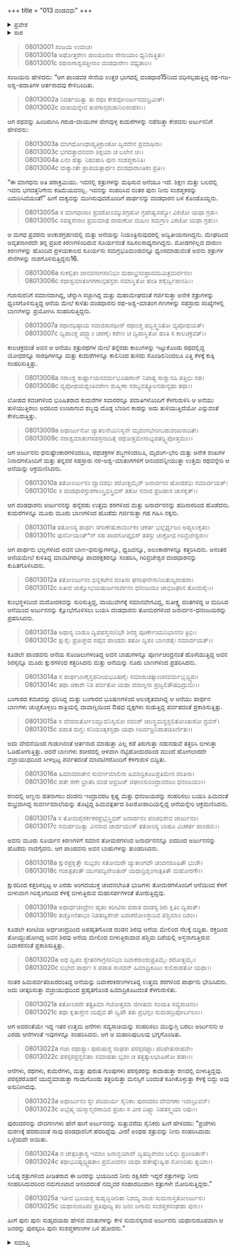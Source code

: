 +++
title = "013 ದಂಡವಧಃ"
+++

<details><summary>ಪ್ರವೇಶ</summary>


।।   ಓಂ ಓಂ ನಮೋ ನಾರಾಯಣಾಯ।।   ಶ್ರೀ ವೇದವ್ಯಾಸಾಯ ನಮಃ ।।

ಶ್ರೀ ಕೃಷ್ಣದ್ವೈಪಾಯನ ವೇದವ್ಯಾಸ ವಿರಚಿತ  

**ಶ್ರೀ ಮಹಾಭಾರತ**

**ಕರ್ಣ ಪರ್ವ**

**ಕರ್ಣವಧ ಪರ್ವ**

**ಅಧ್ಯಾಯ 13**

</details>

<details><summary>ಸಾರ</summary>

ಅರ್ಜುನನಿಂದ ಮಗಧ ಕ್ಷತ್ರಿಯ ದಂಡಧಾರನ ವಧೆ (1-15). ಅರ್ಜುನನು ದಂಡಧಾರನ ತಮ್ಮ ದಂಡನನ್ನು ವಧಿಸಿದುದು (16-25).


</details>



> 08013001 ಸಂಜಯ ಉವಾಚ।   
08013001a ಅಥೋತ್ತರೇಣ ಪಾಂಡೂನಾಂ ಸೇನಾಯಾಂ ಧ್ವನಿರುತ್ಥಿತಃ।   
08013001c ರಥನಾಗಾಶ್ವಪತ್ತೀನಾಂ ದಂಡಧಾರೇಣ ವಧ್ಯತಾಂ।।

ಸಂಜಯನು ಹೇಳಿದನು: “ಆಗ ಪಾಂಡವರ ಸೇನೆಯ ಉತ್ತರ ಭಾಗದಲ್ಲಿ ದಂಡಧಾರ15ನಿಂದ ವಧಿಸಲ್ಪಡುತ್ತಿದ್ದ ರಥ-ಗಜ-ಅಶ್ವ-ಪದಾತಿಗಳ ಆರ್ತನಾದವು ಕೇಳಿಬಂದಿತು.

> 08013002a ನಿವರ್ತಯಿತ್ವಾ ತು ರಥಂ ಕೇಶವೋಽರ್ಜುನಮಬ್ರವೀತ್।   
08013002c ವಾಹಯನ್ನೇವ ತುರಗಾನ್ಗರುಡಾನಿಲರಂಹಸಃ।।

ಆಗ ರಥವನ್ನು ಹಿಂದಿರುಗಿಸಿ ಗರುಡ-ವಾಯುಗಳ ವೇಗವುಳ್ಳ ಕುದುರೆಗಳನ್ನು ನಡೆಸುತ್ತಾ ಕೇಶವನು ಅರ್ಜುನನಿಗೆ ಹೇಳಿದನು:

> 08013003a ಮಾಗಧೋಽಥಾಪ್ಯತಿಕ್ರಾಂತೋ ದ್ವಿರದೇನ ಪ್ರಮಾಥಿನಾ।   
08013003c ಭಗದತ್ತಾದನವರಃ ಶಿಕ್ಷಯಾ ಚ ಬಲೇನ ಚ।।   
08013004a ಏನಂ ಹತ್ವಾ ನಿಹಂತಾಸಿ ಪುನಃ ಸಂಶಪ್ತಕಾನಿತಿ।   
08013004c ವಾಕ್ಯಾಂತೇ ಪ್ರಾಪಯತ್ಪಾರ್ಥಂ ದಂಡಧಾರಾಂತಿಕಂ ಪ್ರತಿ।।

“ಈ ಮಾಗಧನು ಅತಿ ಪರಾಕ್ರಮಿಯು. ಇವನಲ್ಲಿ ಶತ್ರುಗಳನ್ನು ಮಥಿಸುವ ಆನೆಯೂ ಇದೆ. ಶಿಕ್ಷಣ ಮತ್ತು ಬಲದಲ್ಲಿ ಇವನು ಭಗದತ್ತನಿಗೇನು ಕಡಿಮೆಯವನಲ್ಲ. ಇವನನ್ನು ಸಂಹರಿಸಿದ ನಂತರ ಪುನಃ ನೀನು ಸಂಶಪ್ತಕರನ್ನು ಎದುರಿಸಿವೆಯಂತೆ!” ಹೀಗೆ ವಾಕ್ಯವನ್ನು ಮುಗಿಸುವುದರೊಂದಿಗೆ ಪಾರ್ಥನನ್ನು ದಂಡಧಾರನ ಬಳಿ ಕೊಂಡೊಯ್ದನು.

> 08013005a ಸ ಮಾಗಧಾನಾಂ ಪ್ರವರೋಽಮ್ಕುಶಗ್ರಹೋ
	ಗ್ರಹೇಷ್ವಸಹ್ಯೋ ವಿಕಚೋ ಯಥಾ ಗ್ರಹಃ।   
> 08013005c ಸಪತ್ನಸೇನಾಂ ಪ್ರಮಮಾಥ ದಾರುಣೋ
	ಮಹೀಂ ಸಮಗ್ರಾಂ ವಿಕಚೋ ಯಥಾ ಗ್ರಹಃ।।   

ಆ ಮಗಧ ಪ್ರವರನು ಅಂಕುಶಗ್ರಹಣದಲ್ಲಿ ಮತ್ತು ಆನೆಯನ್ನು ನಿಯಂತ್ರಿಸುವುದರಲ್ಲಿ ಅದ್ವಿತೀಯನಾಗಿದ್ದನು. ಮೇಘದಿಂದ ಆವೃತನಾಗಿರದೇ ತನ್ನ ಪ್ರಖರ ಕಿರಣಗಳಿಂದಿರುವ ಸೂರ್ಯನಂತೆ ಸಹಿಸಲಸಾಧ್ಯನಾಗಿದ್ದನು. ಮೋಡಗಳಿಲ್ಲದ ದಾರುಣ ಕಿರಣಗಳನ್ನು ಹೊಂದಿದ ಪ್ರಳಯಕಾಲದ ಸೂರ್ಯನು ಸಮಗ್ರಭೂಮಂಡವನ್ನೂ ಧ್ವಂಸಮಾಡುವಂತೆ ಅವನು ಶತ್ರುಗಳ ಸೇನೆಗಳನ್ನು ನಾಶಗೊಳಿಸುತ್ತಿದ್ದನು16.

> 08013006a ಸುಕಲ್ಪಿತಂ ದಾನವನಾಗಸಂನಿಭಂ
	ಮಹಾಭ್ರಸಂಹ್ರಾದಮಮಿತ್ರಮರ್ದನಂ।   
> 08013006c ರಥಾಶ್ವಮಾತಂಗಗಣಾನ್ಸಹಸ್ರಶಃ
	ಸಮಾಸ್ಥಿತೋ ಹಂತಿ ಶರೈರ್ದ್ವಿಪಾನಪಿ।।   

ಗಜಾಸುರನಿಗೆ ಸಮಾನವಾಗಿದ್ದ, ಚೆನ್ನಾಗಿ ಸಜ್ಜಾಗಿದ್ದ ಮತ್ತು ಮಹಾಮೇಘದಂತೆ ಗರ್ಜಿಸುತ್ತಾ ಅನೇಕ ಶತ್ರುಗಳನ್ನು ಧ್ವಂಸಗೊಳಿಸುತ್ತಿದ್ದ ಆನೆಯ ಮೇಲೆ ಕುಳಿತು ದಂಡಧಾರನು ರಥ-ಅಶ್ವ-ಮಾತಂಗ ಗಣಗಳನ್ನು ಸಹಸ್ರಾರು ಸಂಖ್ಯೆಗಳಲ್ಲಿ ಬಾಣಗಳನ್ನು ಪ್ರಯೋಗಿಸಿ ಸಂಹರಿಸುತ್ತಿದ್ದನು.

> 08013007a ರಥಾನಧಿಷ್ಠಾಯ ಸವಾಜಿಸಾರಥೀನ್
	ರಥಾಂಶ್ಚ ಪದ್ಭಿಸ್ತ್ವರಿತೋ ವ್ಯಪೋಥಯತ್।   
> 08013007c ದ್ವಿಪಾಂಶ್ಚ ಪದ್ಭ್ಯಾಂ ಚರಣೈಃ ಕರೇಣ ಚ
	ದ್ವಿಪಾಸ್ಥಿತೋ ಹಂತಿ ಸ ಕಾಲಚಕ್ರವತ್।।   

ಕಾಲಚಕ್ರದಂತೆ ಅವನ ಆ ಆನೆಯು ಶತ್ರುರಥಗಳ ಮೇಲೆ ತನ್ನೆರಡು ಕಾಲುಗಳನ್ನು ಇಟ್ಟುಕೊಂಡು ರಥದಲ್ಲಿದ್ದ ಯೋಧರನ್ನೂ ಸಾರಥಿಗಳನ್ನೂ ಮತ್ತು ಕುದುರೆಗಳನ್ನೂ ಕಾಲಿನಿಂದ ತುಳಿದು ಸೊಂಡಿಲಿನಿಂದಲೂ ಎತ್ತಿ ಕೆಳಕ್ಕೆ ಕುಕ್ಕಿ ಸಂಹರಿಸುತ್ತಿತ್ತು.

> 08013008a ನರಾಂಶ್ಚ ಕಾರ್ಷ್ಣಾಯಸವರ್ಮಭೂಷಣಾನ್
	ನಿಪಾತ್ಯ ಸಾಶ್ವಾನಪಿ ಪತ್ತಿಭಿಃ ಸಹ।   
> 08013008c ವ್ಯಪೋಥಯದ್ದಂತಿವರೇಣ ಶುಷ್ಮಿಣಾ
	ಸಶಬ್ದವತ್ಸ್ಥೂಲನಡಾನ್ಯಥಾ ತಥಾ।।   

ಲೋಹದ ಕವಚಗಳಿಂದ ಭೂಷಿತರಾದ ಕುದುರೆಗಳ ಸವಾರರನ್ನೂ ಪದಾತಿಗಳೊಂದಿಗೆ ಕೆಳಗುರುಳಿಸಿ ಆ ಅನೆಯು ತುಳಿಯುತ್ತಿರಲು ಅದರಿಂದ ಉಂಟಾಗುವ ಶಬ್ಧವು ದೊಡ್ಡ ಬೆಂಡಿನ ಕಾಡನ್ನು ಅದು ತುಳಿಯುತ್ತಿದೆಯೋ ಎನ್ನುವಂತೆ ಕೇಳಿಬರುತ್ತಿತ್ತು.

> 08013009a ಅಥಾರ್ಜುನೋ ಜ್ಯಾತಲನೇಮಿನಿಸ್ವನೇ
	ಮೃದಂಗಭೇರೀಬಹುಶಂಖನಾದಿತೇ।   
> 08013009c ನರಾಶ್ವಮಾತಂಗಸಹಸ್ರನಾದಿತೈ
	ರಥೋತ್ತಮೇನಾಭ್ಯಪತದ್ದ್ವಿಪೋತ್ತಮಂ।।   

ಆಗ ಅರ್ಜುನನು ಧನುಷ್ಟೇಂಕಾರಗಳಿಂದಲೂ, ರಥಚಕ್ರಗಳ ಶಬ್ಧಗಳಿಂದಲೂ, ಮೃದಂಗ-ಭೇರಿ ಮತ್ತು ಅನೇಕ ಶಂಖಗಳ ನಿನಾದಗಳೊಂದಿಗೆ ಮತ್ತು ತನ್ನವರ ಸಹಸ್ರಾರು ನರ-ಅಶ್ವ-ಮಾತಂಗಗಳಿಗೆ ಆನಂದವನ್ನೀಯುತ್ತಾ ಉತ್ತಮ ರಥವನ್ನೇರಿ ಆ ಆನೆಯನ್ನು ಆಕ್ರಮಣಿಸಿದನು.

> 08013010a ತತೋಽರ್ಜುನಂ ದ್ವಾದಶಭಿಃ ಶರೋತ್ತಮೈರ್
	ಜನಾರ್ದನಂ ಷೋಡಶಭಿಃ ಸಮಾರ್ದಯತ್।   
> 08013010c ಸ ದಂಡಧಾರಸ್ತುರಗಾಂಸ್ತ್ರಿಭಿಸ್ತ್ರಿಭಿಸ್
	ತತೋ ನನಾದ ಪ್ರಜಹಾಸ ಚಾಸಕೃತ್।।   

ಆಗ ದಂಡಧಾರನು ಅರ್ಜುನನನ್ನು ಹನ್ನೆರಡು ಉತ್ತಮ ಶರಗಳಿಂದ ಮತ್ತು ಜನಾರ್ದನನನ್ನು ಹದಿನಾರರಿಂದ ಹೊಡೆದನು. ಕುದುರೆಗಳನ್ನೂ ಮೂರು ಮೂರು ಬಾಣಗಳಿಂದ ಹೊಡೆದು ಗರ್ಜಿಸುತ್ತಾ ಗಹ ಗಹಿಸಿ ನಕ್ಕನು.

> 08013011a ತತೋಽಸ್ಯ ಪಾರ್ಥಃ ಸಗುಣೇಷುಕಾರ್ಮುಕಂ
	ಚಕರ್ತ ಭಲ್ಲೈರ್ಧ್ವಜಂ ಅಪ್ಯಲಂಕೃತಂ।   
> 08013011c ಪುನರ್ನಿಯಂತ್^ನ್ ಸಹ ಪಾದಗೋಪ್ತೃಭಿಸ್
	ತತಸ್ತು ಚುಕ್ರೋಧ ಗಿರಿವ್ರಜೇಶ್ವರಃ।।   

ಆಗ ಪಾರ್ಥನು ಭಲ್ಲಗಳಿಂದ ಅವನ ಬಾಣ-ಧನುಸ್ಸುಗಳನ್ನೂ, ಧ್ವಜವನ್ನೂ, ಅಲಂಕಾರಗಳನ್ನೂ ಕತ್ತರಿಸಿದನು. ಅನಂತರ ಆನೆಯಮೇಲೆ ಕುಳಿತಿದ್ದ ಮಾವಟಿಗರನ್ನೂ ಪಾದರಕ್ಷಕರನ್ನೂ ಸಂಹರಿಸಿ, ಗಿರಿವ್ರಜೇಶ್ವರ ದಂಡಧಾರನನ್ನು ಕುಪಿತಗೊಳಿಸಿದನು.

> 08013012a ತತೋಽರ್ಜುನಂ ಭಿನ್ನಕಟೇನ ದಂತಿನಾ
	ಘನಾಘನೇನಾನಿಲತುಲ್ಯರಂಹಸಾ।   
> 08013012c ಅತೀವ ಚುಕ್ಷೋಭಯಿಷುರ್ಜನಾರ್ದನಂ
	ಧನಂಜಯಂ ಚಾಭಿಜಘಾನ ತೋಮರೈಃ।।   

ಕುಂಭಸ್ಥಳದಿಂದ ಮದೋದಕವನ್ನು ಸುರಿಸುತ್ತಿದ್ದ, ವಾಯುವೇಗಕ್ಕೆ ಸಮಾನವೇಗವಿದ್ದ, ಸುತೀಕ್ಷ್ಣ ದಂತಗಳಿದ್ದ ಆ ಮದಿಸಿದ ಆನೆಯಿಂದ ಅರ್ಜುನನನ್ನು ಕ್ಷೋಭೆಗೊಳಿಸಲು ಬಯಸಿ ದಂಡಧಾರನು ತೋಮರಗಳಿಂದ ಜನಾರ್ದನ-ಧನಂಜಯರನ್ನು ಪ್ರಹರಿಸಿದನು.

> 08013013a ಅಥಾಸ್ಯ ಬಾಹೂ ದ್ವಿಪಹಸ್ತಸಂನಿಭೌ
	ಶಿರಶ್ಚ ಪೂರ್ಣೇಂದುನಿಭಾನನಂ ತ್ರಿಭಿಃ।   
> 08013013c ಕ್ಷುರೈಃ ಪ್ರಚಿಚ್ಚೇದ ಸಹೈವ ಪಾಂಡವಃ
	ತತೋ ದ್ವಿಪಂ ಬಾಣಶತೈಃ ಸಮಾರ್ದಯತ್।।   

ಕೂಡಲೇ ಪಾಂಡವನು ಆನೆಯ ಸೊಂಡಿಲುಗಳಂತಿದ್ದ ಅವನ ಬಾಹುಗಳನ್ನೂ ಪೂರ್ಣಚಂದ್ರನಂತೆ ಹೊಳೆಯುತ್ತಿದ್ದ ಅವನ ಶಿರಸ್ಸನ್ನೂ ಮೂರು ಕ್ಷುರಗಳಿಂದ ಕತ್ತರಿಸಿದನು ಮತ್ತು ಆನೆಯನ್ನು ನೂರು ಬಾಣಗಳಿಂದ ಪ್ರಹರಿಸಿದನು.

> 08013014a ಸ ಪಾರ್ಥಬಾಣೈಸ್ತಪನೀಯಭೂಷಣೈಃ
	ಸಮಾರುಚತ್ಕಾಂಚನವರ್ಮಭೃದ್ದ್ವಿಪಃ।   
> 08013014c ತಥಾ ಚಕಾಶೇ ನಿಶಿ ಪರ್ವತೋ ಯಥಾ
	ದವಾಗ್ನಿನಾ ಪ್ರಜ್ವಲಿತೌಷಧಿದ್ರುಮಃ।।   

ಬಂಗಾರದ ಕವಚವನ್ನು ಧರಿಸಿದ್ದ ಮತ್ತು ಬಂಗಾರದ ಭೂಷಣಗಳಿಂದ ಅಲಂಕೃತವಾಗಿದ್ದ ಆ ಆನೆಯು ಪಾರ್ಥನ ಬಾಣಗಳು ಚುಚ್ಚಿಕೊಳ್ಳಲು ರಾತ್ರಿಯಲ್ಲಿ ದಾವಾಗ್ನಿಯಿಂದ ಔಷಧ ವೃಕ್ಷಗಳು ಸುಡುತ್ತಿದ್ದ ಪರ್ವತದಂತೆ ಪ್ರಕಾಶಿಸುತ್ತಿತ್ತು.

> 08013015a ಸ ವೇದನಾರ್ತೋಽಮ್ಬುದನಿಸ್ವನೋ ನದಂಶ್
	ಚಲನ್ಭ್ರಮನ್ಪ್ರಸ್ಖಲಿತೋಽತುರೋ ದ್ರವನ್।   
> 08013015c ಪಪಾತ ರುಗ್ಣಃ ಸನಿಯಂತೃಕಸ್ತಥಾ
	ಯಥಾ ಗಿರಿರ್ವಜ್ರನಿಪಾತಚೂರ್ಣಿತಃ।।   

ಅದು ವೇದನೆಯಿಂದ ಗುಡುಗಿನಂತೆ ಆರ್ತನಾದ ಮಾಡುತ್ತಾ ಎಲ್ಲ ಕಡೆ ತಿರುಗುತ್ತಾ ನಡುನಡುವೆ ತತ್ತರಿಸಿ ಬೀಳುತ್ತಾ ಓಡಿಹೋಗುತ್ತಿತ್ತು. ಆದರೆ ಬಾಣಗಳು ಶರೀರದಲ್ಲಿ ಆಳವಾಗಿ ನೆಟ್ಟಿಹೋದುದರಿಂದ ಮುಂದೆ ಹೋಗಲಾರದೇ ವಜ್ರಾಯುಧದಿಂದ ಸೀಳಲ್ಪಟ್ಟ ಪರ್ವತದಂತೆ ಮಾವಟಿಗರೊಂದಿಗೆ ಕೆಳಗುರುಳಿ ಬಿದ್ದಿತು.

> 08013016a ಹಿಮಾವದಾತೇನ ಸುವರ್ಣಮಾಲಿನಾ
	ಹಿಮಾದ್ರಿಕೂಟಪ್ರತಿಮೇನ ದಂತಿನಾ।   
> 08013016c ಹತೇ ರಣೇ ಭ್ರಾತರಿ ದಂಡ ಆವ್ರಜಜ್
	ಜಿಘಾಂಸುರಿಂದ್ರಾವರಜಂ ಧನಂಜಯಂ।।   

ರಣದಲ್ಲಿ ಅಣ್ಣನು ಹತನಾಗಲು ದಂಡನು ಇಂದ್ರಾವರಜ ಕೃಷ್ಣ ಮತ್ತು ಧನಂಜಯರನ್ನು ಸಂಹರಿಸಲು ಬಯಸಿ ಹಿಮದಂತೆ ಶುಭ್ರವಾಗಿದ್ದ ಸುವರ್ಣಮಾಲೆಯನ್ನು ತೊಟ್ಟಿದ್ದ ಹಿಮವತ್ಪರ್ತದ ಶಿಖರೋಪಾದಿಯಲ್ಲಿದ್ದ ಆನೆಯನ್ನೇರಿ ಆಕ್ರಮಣಿಸಿದನು.

> 08013017a ಸ ತೋಮರೈರರ್ಕಕರಪ್ರಭೈಸ್ತ್ರಿಭಿರ್
	ಜನಾರ್ದನಂ ಪಂಚಭಿರೇವ ಚಾರ್ಜುನಂ।   
> 08013017c ಸಮರ್ಪಯಿತ್ವಾ ವಿನನಾದ ಚಾರ್ದಯಂಸ್
	ತತೋಽಸ್ಯ ಬಾಹೂ ವಿಚಕರ್ತ ಪಾಂಡವಃ।।   

ಅವನು ಮೂರು ಸೂರ್ಯನ ಕಿರಣಗಳಿಗೆ ಸಮಾನ ತೋಮರಗಳಿಂದ ಜನಾರ್ದನನನ್ನೂ ಐದರಿಂದ ಅರ್ಜುನನನ್ನು ಹೊಡೆದು ನಾದಗೈದನು. ಆಗ ಪಾಂಡವನು ಅವನ ಬಾಹುಗಳನ್ನು ತುಂಡರಿಸಿದನು.

> 08013018a ಕ್ಷುರಪ್ರಕೃತ್ತೌ ಸುಭೃಶಂ ಸತೋಮರೌ
	ಚ್ಯುತಾಂಗದೌ ಚಂದನರೂಷಿತೌ ಭುಜೌ।   
> 08013018c ಗಜಾತ್ಪತಂತೌ ಯುಗಪದ್ವಿರೇಜತುರ್
	ಯಥಾದ್ರಿಶೃಂಗಾತ್ಪತಿತೌ ಮಹೋರಗೌ।।   

ಕ್ಷುರದಿಂದ ಕತ್ತರಿಸಲ್ಪಟ್ಟ ಆ ಎರಡು ಅಂಗದಯುಕ್ತ ಚಂದನಲೇಪಿತ ಭುಜಗಳು ತೋಮರಗಳೊಂದಿಗೆ ಆನೆಯಿಂದ ಕೆಳಗೆ ಬೀಳುವಾಗ ಗಿರಿಶೃಂಗದಿಂದ ಕೆಳಕ್ಕೆ ಬೀಳುತ್ತಿರುವ ಮಹಾಸರ್ಪಗಳಂತೆ ತೋರುತ್ತಿದ್ದವು.

> 08013019a ಅಥಾರ್ಧಚಂದ್ರೇಣ ಹೃತಂ ಕಿರೀಟಿನಾ
	ಪಪಾತ ದಂಡಸ್ಯ ಶಿರಃ ಕ್ಷಿತಿಂ ದ್ವಿಪಾತ್।   
> 08013019c ತಚ್ಚೋಣಿತಾಭಂ ನಿಪತದ್ವಿರೇಜೇ
	ದಿವಾಕರೋಽಸ್ತಾದಿವ ಪಶ್ಚಿಮಾಂ ದಿಶಂ।।   

ಕೂಡಲೇ ಕಿರೀಟಿಯ ಅರ್ಧಚಂದ್ರದಿಂದ ಅಪಹೃತಗೊಂಡ ದಂಡನ ಶಿರವು ಆನೆಯ ಮೇಲಿಂದ ನೆಲಕ್ಕೆ ಬಿದ್ದಿತು. ರಕ್ತದಿಂದ ತೋಯ್ದುಹೋಗಿದ್ದ ಅವನ ಶಿರವು ಆನೆಯ ಮೇಲಿಂದ ಬೀಳುತ್ತಿರುವಾದ ಪಶ್ಚಿಮ ದಿಶೆಯಲ್ಲಿ ಅಸ್ತನಾಗುತ್ತಿರುವ ದಿವಾಕರನಂತೆ ಪ್ರಕಾಶಿಸುತ್ತಿತ್ತು.

> 08013020a ಅಥ ದ್ವಿಪಂ ಶ್ವೇತನಗಾಗ್ರಸಂನಿಭಂ
	ದಿವಾಕರಾಂಶುಪ್ರತಿಮೈಃ ಶರೋತ್ತಮೈಃ।   
> 08013020c ಬಿಭೇದ ಪಾರ್ಥಃ ಸ ಪಪಾತ ನಾನದನ್
	ಹಿಮಾದ್ರಿಕೂಟಃ ಕುಲಿಶಾಹತೋ ಯಥಾ।।   

ನಂತರ ಹಿಮಪರ್ವತಶಿಖರದಂತಿದ್ದ ಆನೆಯನ್ನು ದಿವಾಕರಕಿರಣಗಳಂತಿದ್ದ ಉತ್ತಮ ಶರಗಳಿಂದ ಪಾರ್ಥನು ಭೇದಿಸಿದನು. ಅದು ಚೀತ್ಕರಿಸುತ್ತಾ ವಜ್ರಾಯುಧದಿಂದ ಪ್ರಹೃತಗೊಂಡ ಹಿಮಾದ್ರಿಕೂಟದಂತೆ ಕೆಳಗುರುಳಿತು.

> 08013021a ತತೋಽಪರೇ ತತ್ಪ್ರತಿಮಾ ಗಜೋತ್ತಮಾ
	ಜಿಗೀಷವಃ ಸಂಯತಿ ಸವ್ಯಸಾಚಿನಂ।   
> 08013021c ತಥಾ ಕೃತಾಸ್ತೇನ ಯಥೈವ ತೌ ದ್ವಿಪೌ
	ತತಃ ಪ್ರಭಗ್ನಂ ಸುಮಹದ್ರಿಪೋರ್ಬಲಂ।।   

ಆಗ ಅದರಂತೆಯೇ ಇದ್ದ ಇತರ ಉತ್ತಮ ಆನೆಗಳು ಸವ್ಯಸಾಚಿಯನ್ನು ಸಂಹರಿಸಲು ಮುನ್ನುಗ್ಗಿ ಬರಲು ಅರ್ಜುನನು ಆ ಎರಡು ಆನೆಗಳಂತೆ ಇವುಗಳನ್ನೂ ಸಂಹರಿಸಿದನು. ಆಗ ಆ ಮಹಾರಿಪುಬಲವು ಭಗ್ನಗೊಂಡಿತು.

> 08013022a ಗಜಾ ರಥಾಶ್ವಾಃ ಪುರುಷಾಶ್ಚ ಸಂಘಶಃ
	ಪರಸ್ಪರಘ್ನಾಃ ಪರಿಪೇತುರಾಹವೇ।   
> 08013022c ಪರಸ್ಪರಪ್ರಸ್ಖಲಿತಾಃ ಸಮಾಹತಾ
	ಭೃಶಂ ಚ ತತ್ತತ್ಕುಲಭಾಷಿಣೋ ಹತಾಃ।।   

ಆನೆಗಳು, ರಥಗಳು, ಕುದುರೆಗಳು, ಮತ್ತು ಪುರುಷ ಗುಂಪುಗಳು ಪರಸ್ಪರರನ್ನು ಕಾದಾಡುತ್ತಾ ರಣದಲ್ಲಿ ಬೀಳುತ್ತಿದ್ದವು. ಪರಸ್ಪರರೊಡನೆ ಯುದ್ಧಮಾಡುತ್ತಾ ಗಾಯಗೊಂಡು ತತ್ತರಿಸುತ್ತಾ ಮನಸ್ಸಿಗೆ ಬಂದಂತೆ ಕೂಗಿಕೊಳ್ಳುತ್ತಾ ಕೆಳಕ್ಕೆ ಬಿದ್ದು ಅವು ಅಸುನೀಗಿದವು.

> 08013023a ಅಥಾರ್ಜುನಂ ಸ್ವೇ ಪರಿವಾರ್ಯ ಸೈನಿಕಾಃ
	ಪುರಂದರಂ ದೇವಗಣಾ ಇವಾಬ್ರುವನ್।   
> 08013023c ಅಭೈಷ್ಮ ಯಸ್ಮಾನ್ಮರಣಾದಿವ ಪ್ರಜಾಃ
	ಸ ವೀರ ದಿಷ್ಟ್ಯಾ ನಿಹತಸ್ತ್ವಯಾ ರಿಪುಃ।।   

ಪುರಂದರನನ್ನು ದೇವಗಣಗಳು ಹೇಗೆ ಹಾಗೆ ಅರ್ಜುನನನ್ನು ಸುತ್ತುವರೆದು ಸೈನಿಕರು ಹೀಗೆ ಹೇಳಿದರು: “ಪ್ರಜೆಗಳು ಮರಣಕ್ಕೆ ಹೆದರುವಂತೆ ನಾವು ದಂಡಧಾರನಿಗೆ ಹೆದರಿದ್ದೆವು. ವೀರ! ಅಂಥಹ ಶತ್ರುವನ್ನು ನೀನು ಸಂಹರಿಸಿದುದು ಒಳ್ಳೆಯದೇ ಆಯಿತು.

> 08013024a ನ ಚೇತ್ಪರಿತ್ರಾಸ್ಯ ಇಮಾಂ ಜನಾನ್ಭಯಾದ್
	ದ್ವಿಷದ್ಭಿರೇವಂ ಬಲಿಭಿಃ ಪ್ರಪೀಡಿತಾನ್।   
> 08013024c ತಥಾಭವಿಷ್ಯದ್ದ್ವಿಷತಾಂ ಪ್ರಮೋದನಂ
	ಯಥಾ ಹತೇಷ್ವೇಷ್ವಿಹ ನೋಽರಿಷು ತ್ವಯಾ।।   

ಬಲಿಷ್ಠ ಶತ್ರುಗಳಿಂದ ಪೀಡಿತರಾದ ಈ ಜನರನ್ನು ಭಯದಿಂದ ನೀನು ರಕ್ಷಿಸದೇ ಇದ್ದರೆ ಶತ್ರುಗಳನ್ನು ನೀನು ಸಂಹರಿಸಿದುದರಿಂದ ನಮಗುಂಟಾದ ಆನಂದದಂತೆ ನಮ್ಮವರ ಸಂಹಾರದಿಂದಾಗಿ ಶತ್ರುಗಳೇ ಮೋದಿಸುತ್ತಿದ್ದರು.”

> 08013025a ಇತೀವ ಭೂಯಶ್ಚ ಸುಹೃದ್ಭಿರೀರಿತಾ
	ನಿಶಮ್ಯ ವಾಚಃ ಸುಮನಾಸ್ತತೋಽರ್ಜುನಃ।   
> 08013025c ಯಥಾನುರೂಪಂ ಪ್ರತಿಪೂಜ್ಯ ತಂ ಜನಂ
	ಜಗಾಮ ಸಂಶಪ್ತಕಸಂಘಹಾ ಪುನಃ।।   

ಹೀಗೆ ಪುನಃ ಪುನಃ ಸುಹೃದಯರು ಹೇಳಿದ ಮಾತುಗಳನ್ನು ಕೇಳಿ ಸುಮನಸ್ಕನಾದ ಅರ್ಜುನನು ಯಥಾನುರೂಪವಾಗಿ ಆ ಜನರನ್ನು ಪುರಸ್ಕರಿಸಿ ಪುನಃ ಸಂಶಪ್ತಕಗಣಗಳ ಬಳಿ ಹೋದನು.”


<details><summary>ಸಮಾಪ್ತಿ</summary>

ಇತಿ ಶ್ರೀ ಮಹಾಭಾರತೇ ಕರ್ಣಪರ್ವಣಿ ದಂಡವಧೇ ತ್ರಯೋದಶೋಽಧ್ಯಾಯಃ।।  
ಇದು ಶ್ರೀ ಮಹಾಭಾರತದಲ್ಲಿ ಕರ್ಣಪರ್ವದಲ್ಲಿ ದಂಡವಧ ಎನ್ನುವ ಹದಿಮೂರನೇ ಅಧ್ಯಾಯವು.

</details>
